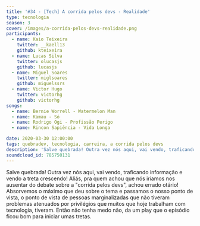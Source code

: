```yaml
---
title: '#34 - [Tech] A corrida pelos devs - Realidade'
type: tecnologia
season: 3
cover: /images/a-corrida-pelos-devs-realidade.png
participants:
  - name: Kaio Teixeira
    twitter: __kaell13
    github: kteixeira
  - name: Lucas Silva
    twitter: olucasjs
    github: lucasjs
  - name: Miguel Soares
    twitter: miglsoares
    github: miguelssrs
  - name: Victor Hugo
    twitter: victorhg
    github: victorhg
songs:
  - name: Bernie Worrell - Watermelon Man
  - name: Kamau - Só
  - name: Rodrigo Ogi - Profissão Perigo
  - name: Rincon Sapiência - Vida Longa

date: 2020-03-30 12:00:00
tags: quebradev, tecnologia, carreira, a corrida pelos devs
description: 'Salve quebrada! Outra vez nós aqui, vai vendo, traficando informação e vendo a treta crescendo! Aliás, pra quem achou que nós iríamos nos ausentar do debate sobre a "corrida pelos devs", achou errado otário!'
soundcloud_id: 785750131
---
```


Salve quebrada! Outra vez nós aqui, vai vendo, traficando informação e vendo a treta crescendo! 
Aliás, pra quem achou que nós iríamos nos ausentar do debate sobre a "corrida pelos devs", achou errado otário!
Absorvemos o máximo que deu sobre o tema e passamos o nosso ponto de vista, o ponto de vista de pessoas marginalizadas que não tiveram problemas atenuados por privilégios que muitos que hoje trabalham com tecnologia, tiveram. 
Então não tenha medo não, da um play que o episódio ficou bom para iniciar umas tretas.